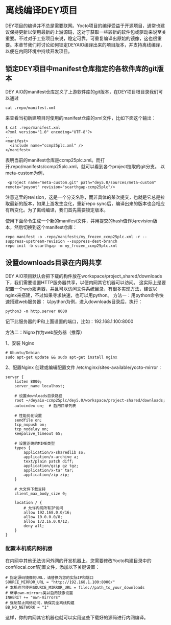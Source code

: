 # 离线编译DEY项目

DEY项目的编译并不总是需要联网。Yocto项目的编译受益于开源项目，通常也建议保持更新以使用最新的上游源码，这对于获取一些较新的软件包或驱动来说至关重要。不过对于工业项目来说，稳定可靠，可重复编译出原始的镜像，这也很重要。本章节我们将讨论如何锁定DEYAIO编译出来的项目版本，并支持离线编译，以便在内网环境中持续开发项目。

## 锁定DEY项目中manifest仓库指定的各软件库的git版本

DEY AIO的manifest仓库定义了上游软件库的git版本，在DEY项目根目录我们可以通过
```
cat .repo/manifest.xml
```
来查看当初新建项目时使用的manifest仓库的xml文件，比如下面这个输出：
```
$ cat .repo/manifest.xml
<?xml version="1.0" encoding="UTF-8"?>
...
<manifest>
  <include name="ccmp25plc.xml" />
</manifest>
```
表明当前的manifest仓库是ccmp25plc.xml。而打开.repo/manifests/ccmp25plc.xml，就可以看到各个project拉取的git分支。
以meta-custom为例，
```
 <project name="meta-custom.git" path="dey5.0/sources/meta-custom" remote="peyoot" revision="scarthgap-ccmp25plc"/>
```
注意这里的revision，这是一个分支名称，而非具体的某次提交，也就是它总是拉取最新的版本，如果上游发生变化，重新repo sync后，编译出来的版本也会相应有所变化。为了离线编译，我们首先需要锁定版本。

使用下面命令生成一个新的manifest文件，并用提交的hash值作为revision版本，然后切换到这个manifest仓库：
```
repo manifest -o .repo/manifests/my_frozen_ccmp25plc.xml -r --suppress-upstream-revision --suppress-dest-branch
repo init -b scarthgap -m my_frozen_ccmp25plc.xml
```

## 设置downloads目录在内网共享
DEY AIO项目默认会把下载的构件放在workspace/project_shared/downloads下，我们需要设置HTTP服务器共享，以便内网其它机器可以访问。
这实际上是要配置一个web服务器，并且可以访问文件系统目录，有很多实现方法，建议以nginx来搭建，不过如果寻求快速，也可以用python。
方法一：用python命令快速搭建web服务器：
以python为例，进入downloads目录后，执行：
```
python3 -m http.server 8000
```
记下此服务器的IP和上面设置的端口，比如：192.168.1.100:8000

方法二：Nignx作为web服务器（推荐）

1、安装 Nginx
```
# Ubuntu/Debian
sudo apt-get update && sudo apt-get install nginx
```
2、配置Nginx
创建或编辑配置文件 /etc/nginx/sites-available/yocto-mirror：
```
server {
    listen 8000;
    server_name localhost;
    
    # 设置downloads目录路径
    root ~/deyaio-ccmp25plc/dey5.0/workspace/project-shared/downloads;
    autoindex on;  # 启用目录列表
    
    # 性能优化设置
    sendfile on;
    tcp_nopush on;
    tcp_nodelay on;
    keepalive_timeout 65;
    
    # 设置正确的MIME类型
    types {
        application/x-sharedlib so;
        application/x-archive a;
        text/plain patch diff;
        application/gzip gz tgz;
        application/x-tar tar;
        application/zip zip;
    }
    
    # 大文件下载支持
    client_max_body_size 0;
    
    location / {
        # 允许内网所有IP访问
        allow 192.168.0.0/16;
        allow 10.0.0.0/8;
        allow 172.16.0.0/12;
        deny all;
    }
}
```

### 配置本机或内网机器

在内网中其他无法访问外网的开发机器上，您需要修改Yocto构建目录中的conf/local.conf配置文件，添加以下关键设置：

```
# 指定源码镜像的URL，请替换为您的实际IP和端口
SOURCE_MIRROR_URL = "http://192.168.1.100:8000/"
# 本机也可使用SOURCE_MIRROR_URL = file://path_to_your_downloads
# 继承own-mirrors类以启用镜像设置
INHERIT += "own-mirrors"
# 强制禁止网络访问，确保完全离线构建
BB_NO_NETWORK = "1"
```

这样，你的内网其它机器也就可以实用这些下载好的源码进行内网编译。

